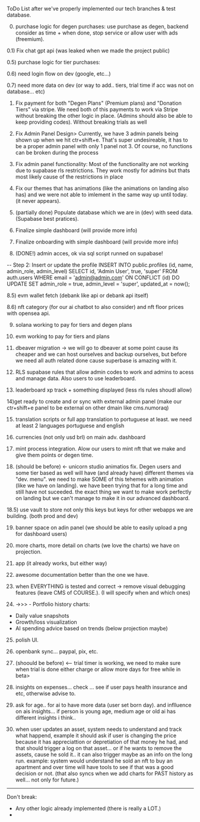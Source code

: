 ToDo List after we've properly implemented our tech branches & test database.

0) purchase logic for degen purchases: use purchase as degen, backend consider as time + when done, stop service or allow user with ads (freemium).

0.1) Fix chat gpt api (was leaked when we made the project public)

0.5) purchase logic for tier purchases:

0.6) need login flow on dev (google, etc...)

0.7) need more data on dev (or way to add.. tiers, trial time if acc was not on database... etc)

1) Fix payment for both "Degen Plans" (Premium plans) and "Donation Tiers" via stripe. We need both of this payments to work via Stripe without breaking the other logic in place. (Admins should also be able to keep providing codes). Without breaking trials as well

2) Fix Admin Panel Design>
Currently, we have 3 admin panels being shown up when we hit ctr+shift+e. That's super undesireable, it has to be a proper admin panel with only 1 panel not 3. Of course, no functions can be broken during the process

3) Fix admin panel functionality:
Most of the functionality are not working due to supabase rls restrictions. They work mostly for admins but thats most likely cause of the restrictions in place

4) Fix our themes that has animations (like the animations on landing also has) and we were not able to imlement in the same way up until today. (it never appears).

5) (partially done) Populate database which we are in (dev) with seed data. (Supabase best pratices).

6) Finalize simple dashboard (will provide more info)

7) Finalize onboarding with simple dashboard (will provide more info)

8) (DONE!) admin acces, ok via sql script runned on supabase!

-- Step 2: Insert or update the profile
INSERT INTO public.profiles (id, name, admin_role, admin_level)
SELECT id, 'Admin User', true, 'super'
FROM auth.users
WHERE email = 'admin@admin.com'
ON CONFLICT (id) 
DO UPDATE SET 
  admin_role = true,
  admin_level = 'super',
  updated_at = now();

8.5) evm wallet fetch (debank like api or debank api itself)

8.6) nft category (for our ai chatbot to also consider) and nft floor prices with opensea api.
  
9) solana working to pay for tiers and degen plans

10) evm working to pay for tiers and plans

11) dbeaver migration -> we will go to dbeaver at some point cause its cheaper and we can host ourselves and backup ourselves, but before we need all auth related done cause superbase is amazing with it.

12) RLS supabase rules that allow admin codes to work and admins to acess and manage data. Also users to use leaderboard.

13) leaderboard xp track + something displayed (less rls rules shoudl allow)

14)get ready to create and or sync with external admin panel (make our ctr+shift+e panel to be external on other dmain like cms.numoraq)

15) translation scripts or full app translation to portuguese at least. we need at least 2 languages portuguese and english

16) currencies (not only usd brl) on main adv. dashboard

17) mint process integration. Alow our users to mint nft that we make and give them points or degen time.

18) (should be before) <- unicorn studio animatios fix. Degen users and some tier based as well will have (and already have) different themes via "dev. menu". we need to make SOME of this tehemes with animation (like we have on landing). we have been trying that for a long time and still have not suceeded. the exact thing we want to make work perfectly on landing but we can't manage to make it in our advanced dashboard.

18.5) use vault to store not only this keys but keys for other webapps we are building. (both prod and dev)

19) banner space on adin panel (we should be able to easily upload a png for dashboard users)

20) more charts, more detail on charts (we love the charts) we have on projection.

21) app (it already works, but either way)

22) awesome documentation better than the one we have.

23) when EVERYTHING is tested and correct -> remove visual debugging features (leave CMS of COURSE.). (I will specify when and which ones)

24) ->>> - Portfolio history charts:
  - Daily value snapshots
  - Growth/loss visualization
  - AI spending advice based on trends
  (below projection maybe)

25) polish UI.

26) openbank sync... paypal, pix, etc.

27) (shoould be before) <-- trial timer is working, we need to make sure when trial is done either charge or allow more days for free while in beta>

28) insights on expenses... check ... see if user pays health insurance and etc, otherwise advise to.

29) ask for age.. for ai to have more data (user set born day). and inflluence on ais insights... if person is young age, medium age or old ai has different insights i think..

30) when user updates an asset, system needs to understand and track what happend, example it should ask if user is changing the price because it has appreciattion or depretiation of that money he had, and that should trigger a log on that asset... or if he wants to remove the assets, cause he sold it.. it can also trigger maybe as an info on the long run. example: system would understand he sold an nft to buy an apartment and over time will have tools to see if that was a good decision or not. (that also syncs when we add charts for PAST history as well... not only for future.)

--------

Don't break:

- Any other logic already implemented (there is really a LOT.)
- 
